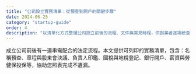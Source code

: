 ```yaml
---
title: "公司設立實務清單：從預查到開戶的關鍵步驟"
date: 2024-06-25
category: "startup-guide"
order: 4
description: "以清單化方式整理公司設立前後的流程、文件與常見時程，供創業者逐項檢查。"
---
```


成立公司前後有一連串需配合的法定流程。本文提供可列印的實務清單，包含：名稱預查、章程與股東會決議、負責人印鑑、國稅與地稅登記、銀行開戶、薪資與勞健保投保等，協助您照表完成不遺漏。

